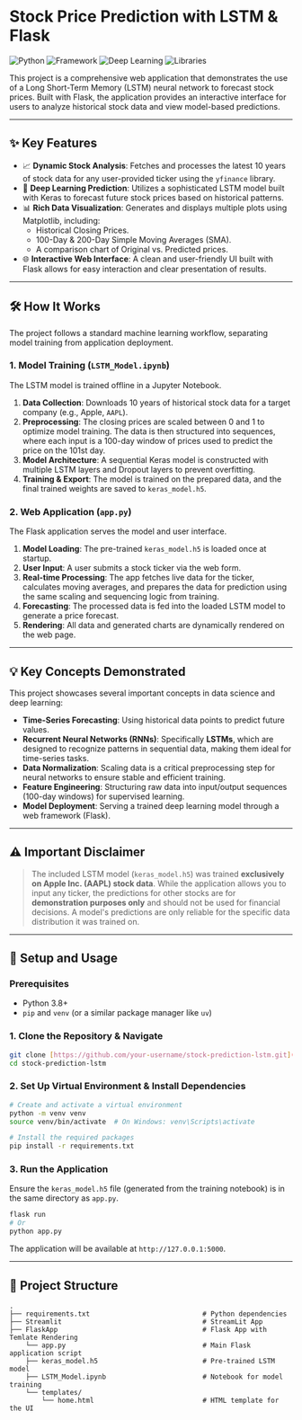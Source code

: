 # Stock Price Prediction with LSTM & Flask

![Python](https://img.shields.io/badge/Python-3.8%2B-blue.svg)
![Framework](https.img.shields.io/badge/Framework-Flask-black.svg)
![Deep Learning](https://img.shields.io/badge/Deep%20Learning-TensorFlow%20%7C%20Keras-orange.svg)
![Libraries](https.img.shields.io/badge/Libraries-Pandas%20%7C%20yfinance%20%7C%20Matplotlib-green.svg)


This project is a comprehensive web application that demonstrates the use of a Long Short-Term Memory (LSTM) neural network to forecast stock prices. Built with Flask, the application provides an interactive interface for users to analyze historical stock data and view model-based predictions.

---

## ✨ Key Features

-   📈 **Dynamic Stock Analysis**: Fetches and processes the latest 10 years of stock data for any user-provided ticker using the `yfinance` library.
-   🧠 **Deep Learning Prediction**: Utilizes a sophisticated LSTM model built with Keras to forecast future stock prices based on historical patterns.
-   📊 **Rich Data Visualization**: Generates and displays multiple plots using Matplotlib, including:
    -   Historical Closing Prices.
    -   100-Day & 200-Day Simple Moving Averages (SMA).
    -   A comparison chart of Original vs. Predicted prices.
-   🌐 **Interactive Web Interface**: A clean and user-friendly UI built with Flask allows for easy interaction and clear presentation of results.

---

## 🛠️ How It Works

The project follows a standard machine learning workflow, separating model training from application deployment.

### 1. Model Training (`LSTM_Model.ipynb`)

The LSTM model is trained offline in a Jupyter Notebook.
1.  **Data Collection**: Downloads 10 years of historical stock data for a target company (e.g., Apple, `AAPL`).
2.  **Preprocessing**: The closing prices are scaled between 0 and 1 to optimize model training. The data is then structured into sequences, where each input is a 100-day window of prices used to predict the price on the 101st day.
3.  **Model Architecture**: A sequential Keras model is constructed with multiple LSTM layers and Dropout layers to prevent overfitting.
4.  **Training & Export**: The model is trained on the prepared data, and the final trained weights are saved to `keras_model.h5`.

### 2. Web Application (`app.py`)

The Flask application serves the model and user interface.
1.  **Model Loading**: The pre-trained `keras_model.h5` is loaded once at startup.
2.  **User Input**: A user submits a stock ticker via the web form.
3.  **Real-time Processing**: The app fetches live data for the ticker, calculates moving averages, and prepares the data for prediction using the same scaling and sequencing logic from training.
4.  **Forecasting**: The processed data is fed into the loaded LSTM model to generate a price forecast.
5.  **Rendering**: All data and generated charts are dynamically rendered on the web page.

---

## 💡 Key Concepts Demonstrated

This project showcases several important concepts in data science and deep learning:

-   **Time-Series Forecasting**: Using historical data points to predict future values.
-   **Recurrent Neural Networks (RNNs)**: Specifically **LSTMs**, which are designed to recognize patterns in sequential data, making them ideal for time-series tasks.
-   **Data Normalization**: Scaling data is a critical preprocessing step for neural networks to ensure stable and efficient training.
-   **Feature Engineering**: Structuring raw data into input/output sequences (100-day windows) for supervised learning.
-   **Model Deployment**: Serving a trained deep learning model through a web framework (Flask).

---

## ⚠️ Important Disclaimer

> The included LSTM model (`keras_model.h5`) was trained **exclusively on Apple Inc. (AAPL) stock data**. While the application allows you to input any ticker, the predictions for other stocks are for **demonstration purposes only** and should not be used for financial decisions. A model's predictions are only reliable for the specific data distribution it was trained on.

---

## 🚀 Setup and Usage

### Prerequisites
-   Python 3.8+
-   `pip` and `venv` (or a similar package manager like `uv`)

### 1. Clone the Repository & Navigate
```bash
git clone [https://github.com/your-username/stock-prediction-lstm.git](https://github.com/your-username/stock-prediction-lstm.git)
cd stock-prediction-lstm
```

### 2. Set Up Virtual Environment & Install Dependencies
```bash
# Create and activate a virtual environment
python -m venv venv
source venv/bin/activate  # On Windows: venv\Scripts\activate

# Install the required packages
pip install -r requirements.txt
```

### 3. Run the Application
Ensure the `keras_model.h5` file (generated from the training notebook) is in the same directory as `app.py`.

```bash
flask run
# Or
python app.py
```
The application will be available at `http://127.0.0.1:5000`.

---

## 📂 Project Structure

```
.
├── requirements.txt                            # Python dependencies
├── Streamlit                                   # StreamLit App 
├── FlaskApp                                    # Flask App with Temlate Rendering
    └── app.py                                  # Main Flask application script
    ├── keras_model.h5                          # Pre-trained LSTM model
    ├── LSTM_Model.ipynb                        # Notebook for model training
    └── templates/
        └── home.html                           # HTML template for the UI
```